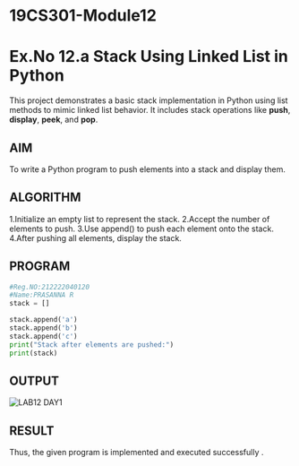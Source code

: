 # 19CS301-Module12
# Ex.No 12.a Stack Using Linked List in Python

This project demonstrates a basic stack implementation in Python using list methods to mimic linked list behavior. It includes stack operations like **push**, **display**, **peek**, and **pop**.

## AIM

To write a Python program to push elements into a stack and display them.
## ALGORITHM

1.Initialize an empty list to represent the stack.
2.Accept the number of elements to push.
3.Use append() to push each element onto the stack.
4.After pushing all elements, display the stack.


## PROGRAM

```python
#Reg.NO:212222040120
#Name:PRASANNA R
stack = []

stack.append('a')
stack.append('b')
stack.append('c')
print("Stack after elements are pushed:")
print(stack)
```
## OUTPUT
![LAB12 DAY1](https://github.com/user-attachments/assets/5047a64b-0d63-43f9-b804-3a1f5273c11d)

## RESULT
Thus, the given program is implemented and executed successfully .

